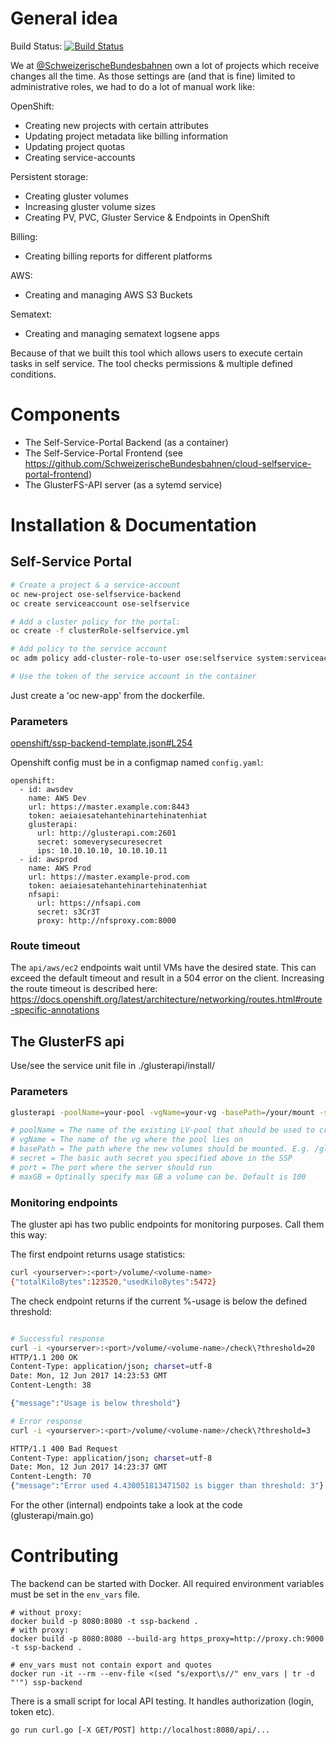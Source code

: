 # General idea
Build Status: [![Build Status](https://travis-ci.org/SchweizerischeBundesbahnen/ssp-backend.svg?branch=master)](https://travis-ci.org/SchweizerischeBundesbahnen/ssp-backend)

We at [@SchweizerischeBundesbahnen](https://github.com/SchweizerischeBundesbahnen) own a lot of projects which receive changes all the time. As those settings are (and that is fine) limited to administrative roles, we had to do a lot of manual work like:

OpenShift:
- Creating new projects with certain attributes
- Updating project metadata like billing information
- Updating project quotas
- Creating service-accounts

Persistent storage:
- Creating gluster volumes
- Increasing gluster volume sizes
- Creating PV, PVC, Gluster Service & Endpoints in OpenShift

Billing:
- Creating billing reports for different platforms

AWS:
- Creating and managing AWS S3 Buckets

Sematext:
- Creating and managing sematext logsene apps

Because of that we built this tool which allows users to execute certain tasks in self service. The tool checks permissions & multiple defined conditions.

# Components
- The Self-Service-Portal Backend (as a container)
- The Self-Service-Portal Frontend (see https://github.com/SchweizerischeBundesbahnen/cloud-selfservice-portal-frontend)
- The GlusterFS-API server (as a sytemd service)

# Installation & Documentation
## Self-Service Portal
```bash
# Create a project & a service-account
oc new-project ose-selfservice-backend
oc create serviceaccount ose-selfservice

# Add a cluster policy for the portal:
oc create -f clusterRole-selfservice.yml

# Add policy to the service account
oc adm policy add-cluster-role-to-user ose:selfservice system:serviceaccount:ose-selfservice-backend:ose-selfservice

# Use the token of the service account in the container
```

Just create a 'oc new-app' from the dockerfile.

### Parameters
[openshift/ssp-backend-template.json#L254](https://github.com/SchweizerischeBundesbahnen/ssp-backend/blob/master/openshift/ssp-backend-template.json#L254)

Openshift config must be in a configmap named `config.yaml`:

```
openshift:
  - id: awsdev
    name: AWS Dev
    url: https://master.example.com:8443
    token: aeiaiesatehantehinartehinatenhiat
    glusterapi:
      url: http://glusterapi.com:2601
      secret: someverysecuresecret
      ips: 10.10.10.10, 10.10.10.11
  - id: awsprod
    name: AWS Prod
    url: https://master.example-prod.com
    token: aeiaiesatehantehinartehinatenhiat
    nfsapi:
      url: https://nfsapi.com
      secret: s3Cr3T
      proxy: http://nfsproxy.com:8000
```

### Route timeout
The `api/aws/ec2` endpoints wait until VMs have the desired state.
This can exceed the default timeout and result in a 504 error on the client.
Increasing the route timeout is described here: https://docs.openshift.org/latest/architecture/networking/routes.html#route-specific-annotations

## The GlusterFS api
Use/see the service unit file in ./glusterapi/install/

### Parameters
```bash
glusterapi -poolName=your-pool -vgName=your-vg -basePath=/your/mount -secret=yoursecret -port=yourport

# poolName = The name of the existing LV-pool that should be used to create new logical volumes
# vgName = The name of the vg where the pool lies on
# basePath = The path where the new volumes should be mounted. E.g. /gluster/mypool
# secret = The basic auth secret you specified above in the SSP
# port = The port where the server should run
# maxGB = Optinally specify max GB a volume can be. Default is 100
```

### Monitoring endpoints
The gluster api has two public endpoints for monitoring purposes. Call them this way:

The first endpoint returns usage statistics:
```bash
curl <yourserver>:<port>/volume/<volume-name>
{"totalKiloBytes":123520,"usedKiloBytes":5472}
```

The check endpoint returns if the current %-usage is below the defined threshold:
```bash

# Successful response
curl -i <yourserver>:<port>/volume/<volume-name>/check\?threshold=20
HTTP/1.1 200 OK
Content-Type: application/json; charset=utf-8
Date: Mon, 12 Jun 2017 14:23:53 GMT
Content-Length: 38

{"message":"Usage is below threshold"}

# Error response
curl -i <yourserver>:<port>/volume/<volume-name>/check\?threshold=3

HTTP/1.1 400 Bad Request
Content-Type: application/json; charset=utf-8
Date: Mon, 12 Jun 2017 14:23:37 GMT
Content-Length: 70
{"message":"Error used 4.430051813471502 is bigger than threshold: 3"}
```

For the other (internal) endpoints take a look at the code (glusterapi/main.go)

# Contributing
The backend can be started with Docker. All required environment variables must be set in the `env_vars` file.
```
# without proxy:
docker build -p 8080:8080 -t ssp-backend .
# with proxy:
docker build -p 8080:8080 --build-arg https_proxy=http://proxy.ch:9000 -t ssp-backend .

# env_vars must not contain export and quotes
docker run -it --rm --env-file <(sed "s/export\s//" env_vars | tr -d "'") ssp-backend
```

There is a small script for local API testing. It handles authorization (login, token etc).
```
go run curl.go [-X GET/POST] http://localhost:8080/api/...
```
